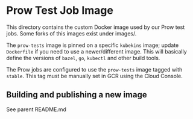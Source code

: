 # Prow Test Job Image

This directory contains the custom Docker image used by our Prow test jobs. Some
forks of this images exist under images/.

The `prow-tests` image is pinned on a specific `kubekins` image; update
`Dockerfile` if you need to use a newer/different image. This will basically
define the versions of `bazel`, `go`, `kubectl` and other build tools.

The Prow jobs are configured to use the `prow-tests` image tagged with `stable`.
This tag must be manually set in GCR using the Cloud Console.

## Building and publishing a new image

See parent README.md
